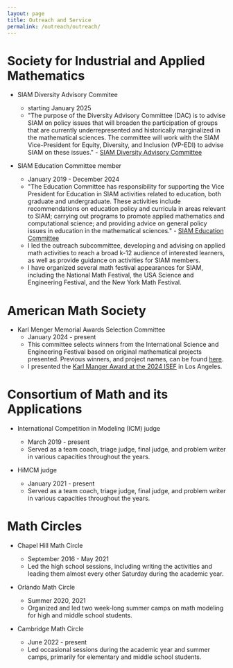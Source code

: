 ```yaml
---
layout: page
title: Outreach and Service
permalink: /outreach/outreach/
---
```


# Society for Industrial and Applied Mathematics
* SIAM Diversity Advisory Commitee
    * starting January 2025 
    * "The purpose of the Diversity Advisory Committee (DAC) is to advise SIAM on policy issues that will broaden the participation of groups that are currently underrepresented and historically marginalized in the mathematical sciences. The committee will work with the SIAM Vice-President for Equity, Diversity, and Inclusion (VP-EDI) to advise SIAM on these issues." - [SIAM Diversity Advisory Committee](https://www.siam.org/get-involved/connect-with-a-community/committees/diversity-advisory-committee/)

* SIAM Education Committee member
    * January 2019 - December 2024
    * "The Education Committee has responsibility for supporting the Vice President for Education in SIAM activities related to education, both graduate and undergraduate. These activities include recommendations on education policy and curricula in areas relevant to SIAM; carrying out programs to promote applied mathematics and computational science; and providing advice on general policy issues in education in the mathematical sciences." - [SIAM Education Committee](https://www.siam.org/get-involved/connect-with-a-community/committees/education-committee/)
    * I led the outreach subcommittee, developing and advising on applied math activities to reach a broad k-12 audience of interested learners, as well as provide guidance on activities for SIAM members.
    * I have organized several math festival appearances for SIAM, including the National Math Festival, the USA Science and Engineering Festival, and the New York Math Festival. 

# American Math Society
* Karl Menger Memorial Awards Selection Committee
    * January 2024 - present
    * This committee selects winners from the International Science and Engineering Festival based on original mathematical projects presented. Previous winners, and project names, can be found [here](https://www.ams.org/prizes-awards/paview.cgi?parent_id=22).
    * I presented the [Karl Manger Award at the 2024 ISEF](https://youtu.be/W72hjmAyqWE?t=1237) in Los Angeles.

# Consortium of Math and its Applications
* International Competition in Modeling (ICM) judge
    * March 2019 - present
    * Served as a team coach, triage judge, final judge, and problem writer in various capacities throughout the years.

* HiMCM judge
    * January 2021 - present
    * Served as a team coach, triage judge, final judge, and problem writer in various capacities throughout the years.

# Math Circles
* Chapel Hill Math Circle
    * September 2016 - May 2021
    * Led the high school sessions, including writing the activities and leading them almost every other Saturday during the academic year.

* Orlando Math Circle
    * Summer 2020, 2021
    * Organized and led two week-long summer camps on math modeling for high and middle school students.

* Cambridge Math Circle
    * June 2022 - present 
    * Led occasional sessions during the academic year and summer camps, primarily for elementary and middle school students.